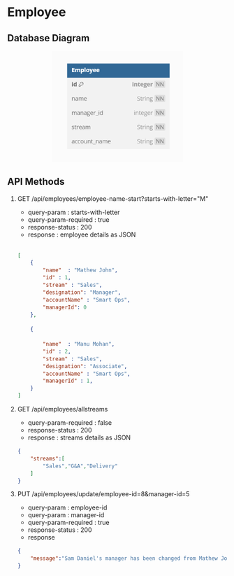 # Employee 

## Database Diagram

<center>
<img src = "databasediagram_part1.png" alt ="employee-entity-design" style="width:300px">
</center>

## API Methods

1. GET /api/employees/employee-name-start?starts-with-letter="M"

    - query-param : starts-with-letter 
    - query-param-required : true
    - response-status : 200
    - response : employee details as JSON
    ```json
    
    [
        {
            "name"  : "Mathew John",
            "id" : 1,
            "stream" : "Sales",
            "designation": "Manager",
            "accountName" : "Smart Ops",
            "managerId": 0
        },

        {
           
            "name"  : "Manu Mohan",
            "id" : 2,
            "stream" : "Sales",
            "designation": "Associate",
            "accountName" : "Smart Ops",
            "managerId" : 1, 
        }
    ]
    
    ```

2. GET /api/employees/allstreams
    - query-param-required : false
    - response-status : 200
    - response : streams details as JSON
    ```json
    {
        "streams":[
            "Sales","G&A","Delivery"
        ]
    }
    ```

3. PUT /api/employees/update/employee-id=8&manager-id=5
    - query-param : employee-id
    - query-param : manager-id
    - query-param-required : true
    - response-status : 200
    - response
    ```json
    {
        "message":"Sam Daniel's manager has been changed from Mathew John to Akash Kumar"
    }
    ```